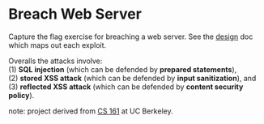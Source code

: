 # Breach Web Server

Capture the flag exercise for breaching a web server. See the [design](design.pdf) doc which maps out each exploit.

Overalls the attacks involve:
<br>
(1) **SQL injection** (which can be defended by **prepared statements**),
<br>
(2) **stored XSS attack** (which can be defended by **input sanitization**), and 
<br>
(3) **reflected XSS attack** (which can be defended by **content security policy**).

note: project derived from [CS 161](https://fa20.cs161.org/) at UC Berkeley.
